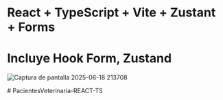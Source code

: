 # React + TypeScript + Vite + Zustant + Forms
# 
# Incluye Hook Form, Zustand

![Captura de pantalla 2025-06-18 213708](https://github.com/user-attachments/assets/8f00ca2e-d194-4d03-9dc4-f19f09d77b14)

#   P a c i e n t e s V e t e r i n a r i a - R E A C T - T S 
 
 
